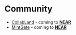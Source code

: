 # Community

* [CollabLand](https://collabland.freshdesk.com/support/solutions) - coming to [**NEAR**](https://gov.near.org/t/proposal-integration-of-sputnik-v2-dao-with-collab-land-bot/1698)
* [MintGate](https://www.mintgate.app/) - coming to [**NEAR**](https://gov.near.org/t/near-token-access-pass-gate-content-using-near-token/1752)

